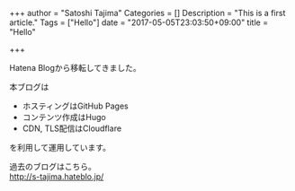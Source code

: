 +++
author = "Satoshi Tajima"
Categories = []
Description = "This is a first article."
Tags = ["Hello"]
date = "2017-05-05T23:03:50+09:00"
title = "Hello"

+++

Hatena Blogから移転してきました。

本ブログは

* ホスティングはGitHub Pages
* コンテンツ作成はHugo
* CDN, TLS配信はCloudflare

を利用して運用しています。

過去のブログはこちら。  
http://s-tajima.hateblo.jp/

